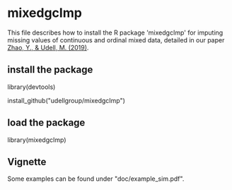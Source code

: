 # mixedgcImp
This file describes how to install the R package 'mixedgcImp' for imputing missing values of continuous and ordinal mixed data, detailed in our paper [Zhao, Y., & Udell, M. (2019)](https://arxiv.org/pdf/1910.12845.pdf).

## install the package
library(devtools)

install_github("udellgroup/mixedgcImp")

## load the package
library(mixedgcImp)

## Vignette
Some examples can be found under "doc/example_sim.pdf".
